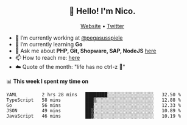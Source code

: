 <h2 align="center">👋 Hello! I'm Nico.</h2>
<p align="center">
  <a href="https://gruselhaus.com">Website</a> •
  <a href="https://twitter.com/NicoFinkernagel">Twitter</a>
</p>


- 🔭 I’m currently working at [@pegasusspiele](https://pegasus.de/en)
- 🌱 I’m currently learning **Go**
- 💬 Ask me about **PHP, Git, Shopware, SAP, NodeJS** [here](https://github.com/gruselhaus/gruselhaus/issues)
- 📫 How to reach me: [here](https://github.com/gruselhaus/gruselhaus/issues)
- ☁️ Quote of the month: "life has no ctrl-z 🌴"

📊 **This week I spent my time on**
<!--START_SECTION:waka-->
```text
YAML         2 hrs 28 mins   ████████░░░░░░░░░░░░░░░░░   32.50 % 
TypeScript   58 mins         ███▒░░░░░░░░░░░░░░░░░░░░░   12.88 % 
Go           56 mins         ███░░░░░░░░░░░░░░░░░░░░░░   12.33 % 
JSON         49 mins         ██▓░░░░░░░░░░░░░░░░░░░░░░   10.89 % 
JavaScript   46 mins         ██▓░░░░░░░░░░░░░░░░░░░░░░   10.19 % 
```
<!--END_SECTION:waka-->
